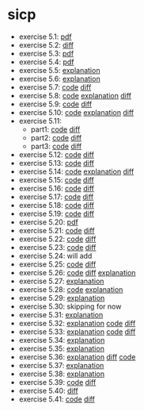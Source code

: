 # sicp

* exercise 5.1: [pdf](chapter-5/5.1/ex5.1.pdf)
* exercise 5.2: [diff](https://github.com/nwg/sicp/commit/a6fb6516594f912fb05a09fd34313e44449f16f3)
* exercise 5.3: [pdf](chapter-5/5.1/ex5.3.pdf)
* exercise 5.4: [pdf](chapter-5/5.1/ex5.4.pdf)
* exercise 5.5: [explanation](chapter-5/5.1/ex5.5.md)
* exercise 5.6: [explanation](chapter-5/5.1/ex5.6.md)
* exercise 5.7: [code](https://github.com/nwg/sicp/blob/ex5.7/chapter-5/5.2/base.rkt) [diff](https://github.com/nwg/sicp/commit/dd4caec566899c7e47c4479848a7f7dfeee9cbe9#diff-a1939dfb889925c44b93bae43500a6ee)
* exercise 5.8: [code](https://github.com/nwg/sicp/blob/ex5.8/chapter-5/5.2/base.rkt) [explanation](https://github.com/nwg/sicp/blob/ex5.8/chapter-5/5.2/ex5.8.md) [diff](https://github.com/nwg/sicp/commit/c3f10ce73946f4a3954779b814d39218c8098903#diff-171e2568da8f35af04868f439938d8fb)
* exercise 5.9: [code](https://github.com/nwg/sicp/blob/ex5.9/chapter-5/5.2/base.rkt) [diff](https://github.com/nwg/sicp/commit/f2881cc34e2bf90866d0372af9f1c7412f214436#diff-171e2568da8f35af04868f439938d8fb)
* exercise 5.10: [code](https://github.com/nwg/sicp/blob/ex5.10/chapter-5/5.2/base.rkt) [explanation](https://github.com/nwg/sicp/blob/ex5.10/chapter-5/5.2/ex5.10.md) [diff](https://github.com/nwg/sicp/commit/211d50de1244d675432ed17166305b3c937ace70#diff-171e2568da8f35af04868f439938d8fb)
* exercise 5.11:
    * part1: [code](https://github.com/nwg/sicp/blob/ex5.11-part1/chapter-5/5.2/base.rkt) [diff](https://github.com/nwg/sicp/commit/57c42aa3039678cb81576dfed934256c298997f0#diff-171e2568da8f35af04868f439938d8fb)
    * part2: [code](https://github.com/nwg/sicp/blob/ex5.11-part2/chapter-5/5.2/base.rkt) [diff](https://github.com/nwg/sicp/commit/c121440f2d0559b3e148326fffd286d823323472#diff-171e2568da8f35af04868f439938d8fb)
    * part3: [code](https://github.com/nwg/sicp/blob/ex5.11-part3/chapter-5/5.2/base.rkt) [diff](https://github.com/nwg/sicp/commit/cce98dcd6bf6e082f92afb01c812fad3ff1bc4cf#diff-171e2568da8f35af04868f439938d8fb)
* exercise 5.12: [code](https://github.com/nwg/sicp/blob/ex5.12/chapter-5/5.2/base.rkt) [diff](https://github.com/nwg/sicp/commit/6620223b498f244e2377ebb1a4b647adff02aca4#diff-171e2568da8f35af04868f439938d8fb)
* exercise 5.13: [code](https://github.com/nwg/sicp/blob/ex5.13/chapter-5/5.2/base.rkt) [diff](https://github.com/nwg/sicp/commit/ab21aedfcafd9e55452739e4a4ddd97c136d5fd2#diff-171e2568da8f35af04868f439938d8fb)
* exercise 5.14: [code](https://github.com/nwg/sicp/blob/ex5.14/chapter-5/5.2/base.rkt) [explanation](https://github.com/nwg/sicp/blob/ex5.14/chapter-5/5.2/ex5.14.md) [diff](https://github.com/nwg/sicp/commit/df0bf530af506723ff98084534e15c4f9920fe8d#diff-171e2568da8f35af04868f439938d8fb)
* exercise 5.15: [code](https://github.com/nwg/sicp/blob/ex5.15/chapter-5/5.2/base.rkt) [diff](https://github.com/nwg/sicp/commit/752dc16dbe85d49a4057d0fdd9db532660499676#diff-171e2568da8f35af04868f439938d8fb)
* exercise 5.16: [code](https://github.com/nwg/sicp/blob/ex5.16/chapter-5/5.2/base.rkt) [diff](https://github.com/nwg/sicp/commit/6fd38ded70504dce8b9421c5ca94941f6974f70c#diff-171e2568da8f35af04868f439938d8fb)
* exercise 5.17: [code](https://github.com/nwg/sicp/blob/ex5.17/chapter-5/5.2/base.rkt) [diff](https://github.com/nwg/sicp/commit/bbf471d83abd3fe15e5bbad6a1ae3566ac7e7286#diff-171e2568da8f35af04868f439938d8fb)
* exercise 5.18: [code](https://github.com/nwg/sicp/blob/ex5.18/chapter-5/5.2/base.rkt) [diff](https://github.com/nwg/sicp/commit/0966eca55fd3ce55aa5fb2164269d48a4a6bc3e7#diff-171e2568da8f35af04868f439938d8fb)
* exercise 5.19: [code](https://github.com/nwg/sicp/blob/ex5.19/chapter-5/5.2/base.rkt) [diff](https://github.com/nwg/sicp/commit/3cb24a950b3a1006d8e5b980b4fddfddbac4e3d9)
* exercise 5.20: [pdf](chapter-5/5.3/ex5.20.pdf)
* exercise 5.21: [code](https://github.com/nwg/sicp/blob/ex5.21/chapter-5/3/chapter-5.3.rkt) [diff](https://github.com/nwg/sicp/commit/0d294ef99f0e1eed7b20c156a021821dd01523ed#diff-6d82eacee05886a21968e26e12f49c0b)
* exercise 5.22: [code](https://github.com/nwg/sicp/blob/ex5.22/chapter-5/3/chapter-5.3.rkt) [diff](https://github.com/nwg/sicp/commit/4a4ef95538fa921fb21882cfc1af362e644cf8c2)
* exercise 5.23: [code](https://github.com/nwg/sicp/blob/ex5.23/chapter-5/4/chapter-5.4.rkt) [diff](https://github.com/nwg/sicp/commit/b62c34f91cf81883f771d9dbb0e1ecac7f3e454b#diff-b606f17fa56d029d5bfc7d0e5d1d0cb6)
* exercise 5.24: will add
* exercise 5.25: [code](https://github.com/nwg/sicp/blob/ex5.25/chapter-5/4/chapter-5.4.rkt) [diff](https://github.com/nwg/sicp/commit/9c1beb173df49587c83951773add38a38aa093a1#diff-b606f17fa56d029d5bfc7d0e5d1d0cb6)
* exercise 5.26: [code](https://github.com/nwg/sicp/blob/ex5.26/chapter-5/4/chapter-5.4.rkt) [diff](https://github.com/nwg/sicp/commit/b0412394074742b4cb86af0a856d6a5bdfecef73) [explanation](https://github.com/nwg/sicp/blob/ex5.26/chapter-5/4/ex5.26.md)
* exercise 5.27: [explanation](https://github.com/nwg/sicp/blob/ex5.27/chapter-5/4/ex5.27.md)
* exercise 5.28: [code](https://github.com/nwg/sicp/blob/ex5.28/chapter-5/4/chapter-5.4.rkt) [explanation](https://github.com/nwg/sicp/blob/ex5.28/chapter-5/4/ex5.28.md)
* exercise 5.29: [explanation](https://github.com/nwg/sicp/blob/ex5.29/chapter-5/4/ex5.29.md)
* exercise 5.30: skipping for now
* exercise 5.31: [explanation](https://github.com/nwg/sicp/blob/ex5.31/chapter-5/5/ex5.31.md)
* exercise 5.32: [explanation](https://github.com/nwg/sicp/blob/ex5.32/chapter-5/5/ex5.32.md) [code](https://github.com/nwg/sicp/blob/ex5.32/chapter-5/4/chapter-5.4.rkt) [diff](https://github.com/nwg/sicp/commit/454a5d99657e084351e82f7cae70e6fe249225e4#diff-b606f17fa56d029d5bfc7d0e5d1d0cb6)
* exercise 5.33: [explanation](https://github.com/nwg/sicp/blob/ex5.33/chapter-5/5/ex5.33.md) [code](https://github.com/nwg/sicp/blob/ex5.33/chapter-5/5/compiler.rkt) [diff](https://github.com/nwg/sicp/commit/a76e1c2a1812c138517e4f09ae2387591514a90b#diff-1520bc4ef2b0995ca0ae523d35f5626d)
* exercise 5.34: [explanation](https://github.com/nwg/sicp/blob/ex5.34/chapter-5/5/ex5.34.md)
* exercise 5.35: [explanation](https://github.com/nwg/sicp/blob/ex5.35/chapter-5/5/ex5.35.md)
* exercise 5.36: [explanation](https://github.com/nwg/sicp/blob/ex5.36/chapter-5/5/ex5.36.md) [diff](https://github.com/nwg/sicp/commit/fca6f84f5a32b35fb068dc2dfb02b9208c4e00c6#diff-1520bc4ef2b0995ca0ae523d35f5626d) [code](https://github.com/nwg/sicp/blob/ex5.36/chapter-5/5/compiler.rkt)
* exercise 5.37: [explanation](https://github.com/nwg/sicp/blob/ex5.37/chapter-5/5/ex5.37.md)
* exercise 5.38: [explanation](https://github.com/nwg/sicp/blob/ex5.38/chapter-5/5/ex5.38.md)
* exercise 5.39: [code](https://github.com/nwg/sicp/blob/ex5.39/chapter-5/5/interpreter.rkt) [diff](https://github.com/nwg/sicp/commit/d2392723c5c1f8ac56725e9ac954876064423f07#diff-add05ffd5f9c43b7f0c0870326e7cba7)
* exercise 5.40: [diff](https://github.com/nwg/sicp/commit/1c96670b0cf50e7325a069068d7bfe49f1020762)
* exercise 5.41: [code](https://github.com/nwg/sicp/blob/ex5.41/chapter-5/5/compiler.rkt) [diff](https://github.com/nwg/sicp/commit/aae8433f66f26d4e4cbba4d82b56d5c36db28fc6#diff-1520bc4ef2b0995ca0ae523d35f5626d)
